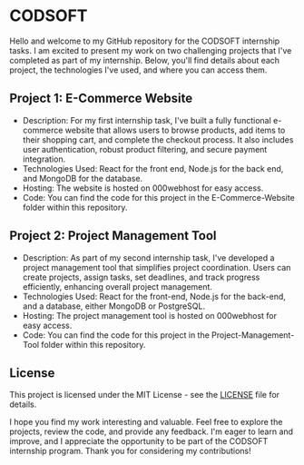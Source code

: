 # CODSOFT
Hello and welcome to my GitHub repository for the CODSOFT internship tasks. I am excited to present my work on two challenging projects that I've completed as part of my internship. Below, you'll find details about each project, the technologies I've used, and where you can access them.

## Project 1: E-Commerce Website

* Description: For my first internship task, I've built a fully functional e-commerce website that allows users to browse products, add items to their shopping cart, and complete the checkout process. It also includes user authentication, robust product filtering, and secure payment integration.
* Technologies Used: React for the front end, Node.js for the back end, and MongoDB for the database.
* Hosting: The website is hosted on 000webhost for easy access.
* Code: You can find the code for this project in the E-Commerce-Website folder within this repository.

## Project 2: Project Management Tool

* Description: As part of my second internship task, I've developed a project management tool that simplifies project coordination. Users can create projects, assign tasks, set deadlines, and track progress efficiently, enhancing overall project management.
* Technologies Used: React for the front-end, Node.js for the back-end, and a database, either MongoDB or PostgreSQL.
* Hosting: The project management tool is hosted on 000webhost for easy access.
* Code: You can find the code for this project in the Project-Management-Tool folder within this repository.

## License
This project is licensed under the MIT License - see the [LICENSE](LICENSE) file for details.

I hope you find my work interesting and valuable. Feel free to explore the projects, review the code, and provide any feedback. I'm eager to learn and improve, and I appreciate the opportunity to be part of the CODSOFT internship program. Thank you for considering my contributions!


